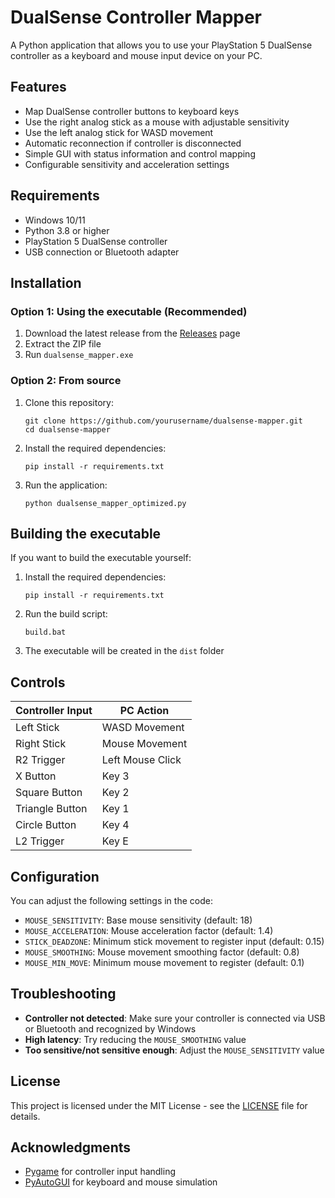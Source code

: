 # DualSense Controller Mapper

A Python application that allows you to use your PlayStation 5 DualSense controller as a keyboard and mouse input device on your PC.

## Features

- Map DualSense controller buttons to keyboard keys
- Use the right analog stick as a mouse with adjustable sensitivity
- Use the left analog stick for WASD movement
- Automatic reconnection if controller is disconnected
- Simple GUI with status information and control mapping
- Configurable sensitivity and acceleration settings

## Requirements

- Windows 10/11
- Python 3.8 or higher
- PlayStation 5 DualSense controller
- USB connection or Bluetooth adapter

## Installation

### Option 1: Using the executable (Recommended)

1. Download the latest release from the [Releases](https://github.com/yourusername/dualsense-mapper/releases) page
2. Extract the ZIP file
3. Run `dualsense_mapper.exe`

### Option 2: From source

1. Clone this repository:
   ```
   git clone https://github.com/yourusername/dualsense-mapper.git
   cd dualsense-mapper
   ```

2. Install the required dependencies:
   ```
   pip install -r requirements.txt
   ```

3. Run the application:
   ```
   python dualsense_mapper_optimized.py
   ```

## Building the executable

If you want to build the executable yourself:

1. Install the required dependencies:
   ```
   pip install -r requirements.txt
   ```

2. Run the build script:
   ```
   build.bat
   ```

3. The executable will be created in the `dist` folder

## Controls

| Controller Input | PC Action |
|-----------------|-----------|
| Left Stick      | WASD Movement |
| Right Stick     | Mouse Movement |
| R2 Trigger      | Left Mouse Click |
| X Button        | Key 3 |
| Square Button   | Key 2 |
| Triangle Button | Key 1 |
| Circle Button   | Key 4 |
| L2 Trigger      | Key E |

## Configuration

You can adjust the following settings in the code:

- `MOUSE_SENSITIVITY`: Base mouse sensitivity (default: 18)
- `MOUSE_ACCELERATION`: Mouse acceleration factor (default: 1.4)
- `STICK_DEADZONE`: Minimum stick movement to register input (default: 0.15)
- `MOUSE_SMOOTHING`: Mouse movement smoothing factor (default: 0.8)
- `MOUSE_MIN_MOVE`: Minimum mouse movement to register (default: 0.1)

## Troubleshooting

- **Controller not detected**: Make sure your controller is connected via USB or Bluetooth and recognized by Windows
- **High latency**: Try reducing the `MOUSE_SMOOTHING` value
- **Too sensitive/not sensitive enough**: Adjust the `MOUSE_SENSITIVITY` value

## License

This project is licensed under the MIT License - see the [LICENSE](LICENSE) file for details.

## Acknowledgments

- [Pygame](https://www.pygame.org/) for controller input handling
- [PyAutoGUI](https://pyautogui.readthedocs.io/) for keyboard and mouse simulation 